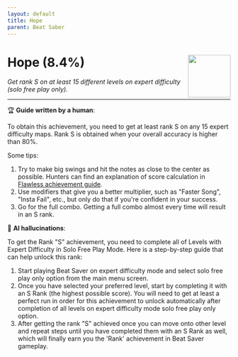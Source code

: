 ```yaml
---
layout: default
title: Hope
parent: Beat Saber
---
```


# Hope (8.4%) <img style="float: right;" src="https://cdn.cloudflare.steamstatic.com/steamcommunity/public/images/apps/620980/0693e44f919c00a3d798fd4a7861a1c7f83aa44f.jpg" width="96" height="96">

_Get rank S on at least 15 different levels on expert difficulty (solo free play only)._

***

:trophy: **Guide written by a human**:

To obtain this achievement, you need to get at least rank S on any 15 expert difficulty maps. Rank S is obtained when your overall accuracy is higher than 80%.

Some tips:
1. Try to make big swings and hit the notes as close to the center as possible. Hunters can find an explanation of score calculation in [Flawless achievement guide](Flawless.md).
3. Use modifiers that give you a better multiplier, such as "Faster Song", "Insta Fail", etc., but only do that if you're confident in your success.
4. Go for the full combo. Getting a full combo almost every time will result in an S rank.

:robot: **AI hallucinations**:

To get the Rank "S" achievement, you need to complete all of Levels with Expert Difficulty in Solo Free Play Mode. Here is a step-by-step guide that can help unlock this rank: 
1) Start playing Beat Saver on expert difficulty mode and select solo free play only option from the main menu screen.
2) Once you have selected your preferred level, start by completing it with an S Rank (the highest possible score). You will need to get at least a perfect run in order for this achievement to unlock automatically after completion of all levels on expert difficulty mode solo free play only option. 
3) After getting the rank "S" achieved once you can move onto other level and repeat steps until you have completed them with an S Rank as well, which will finally earn you the 'Rank' achievement in Beat Saver gameplay.
